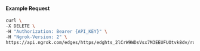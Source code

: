 <!-- Code generated for API Clients. DO NOT EDIT. -->

#### Example Request

```bash
curl \
-X DELETE \
-H "Authorization: Bearer {API_KEY}" \
-H "Ngrok-Version: 2" \
https://api.ngrok.com/edges/https/edghts_2lCrW9WDsVsx7M3EEUFUOtvk8dv/routes/edghtsrt_2lCrW8mbP9gLo20pxmDfQWB859H/compression
```

